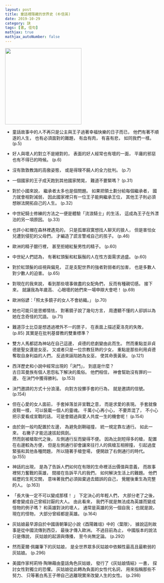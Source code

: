 ```yaml
---
layout: post
title: 童話裡隱藏的世界史 (朴信英)
date: 2019-10-29
category: 訣
tags: [書, 佳句]
mathjax: true
mathjax_autoNumber: false
---
```


<img src="https://doltegg.github.io/book/images/princeeverywhere.jpg" style="width:250px;"/>

- 童話故事中的人不再只是公主與王子過著幸福快樂的日子而已，
他們有著不順遂的人生，
也有必須面對的難題，
有血有肉，
有喜有悲，
如同我們一樣。 (p.5)

- 好人與壞人的對立不是絕對的，
表面的好人經常也有壞的一面，
平庸的邪惡也有不得已的時候。 (p.6)

- 沒有敦敦教誨的高傲姿態，
或是得理不饒人的全力批判。 (p.7)

- 一個國家的王子成天跑到其他國家閒晃，
難道不要緊嗎？ (p.31)

- 對於小國來說，
繼承者太多也是個問題。
如果把領土劃分給每個繼承者，
國力就會相對減弱，
因此國家裡只有一位王子能夠繼承王位，
其他王子則必須想辦法開拓自己的人生。 (p.32)

- 中世紀騎士修練的方法之一便是體驗「流浪騎士」的生活，
這成為王子在外漂泊的另一項原因。 (p.33)


- 也許小紅帽在森林裡遇見的，
只是孤單寂寞想找人聊天的狼人，
但是害怕女兒遭到侵犯的父母們，
才編造了謊言警戒自己的孩子。 (p.46)

- 歐洲的精子銀行裡，
甚至拒絕紅髮男性的精子。 (p.60)


- 中世紀人們認為，
有著紅頭髮和紅鬍鬚的人在性方面需求過盛。 (p.60)


- 對於紅頭髮的歧視與偏見，
正是支配世界的強者對弱者的加害，
也是多數人對少數人的迫害。 (p.65)


- 對現在的我來說，
看到那些壞事做盡的女配角們，
反而有種親切感。
接下來，
就讓我為年歲高、 心眼壞的她們來一場申辯大會吧！ (p.69)


- 歐洲俗諺：「照太多鏡子的女人不會紡織。」 (p.70)


- 她也可能只是思鄉情怯，
對著鏡子說了幾句方言，
周遭聽不懂的人卻誤以為她在念奇怪的咒語。 (p.71)


- 難道莎士比亞是想透過裡外不一的匣子，
在表面上描述夏洛克的失敗， (p.85)
其實是在批判基督教的雙重標準？


- 雙方人馬都認為神站在自己這邊，
貞德的悲劇變由此而生。
然而重點並非貞德是聖女還是女巫，
又或者只是一位宗教狂熱的少女，
重點是那些利用貞德奪取自身利益的人們，
反過來誣陷她為女巫，
使其命喪黃泉。 (p.121)


- 西洋歷史和小說中經常出現的「決鬥」，
到底是什麼？<br />
古日耳曼族有個人恩怨私下解決的風俗。
他們相信，
神會幫助沒有罪的一邊，
在決鬥中獲得勝利。 (p.153)


- 決鬥邀請的方式十分浪漫。
向對方投擲手套的行為，
就是邀請的信號。 (p.154)


- 但在心愛的女人面前，
手套掉落並非宣戰之意，
而是求愛的表現。
手套就像皮鞋一樣，
可以裝載一個人的靈魂。
千萬小心再小心，
不要弄混了，
不小心把示愛看成宣戰的話，
可是會錯過與愛人共度一生的機會呢！ (p.154)


- 由於劍一般均配置於左邊，
為避免劍鞘碰撞，
統一規定靠左通行。
如此一來，
右撇子才能迅速拔起佩劍。<br />
然而劍被槍取代之後，
左側通行反而變得不便。
因為比劍短得多的槍，
配置在右邊較為方便，
但是左側通行卻會讓來往行人的佩槍互相擦撞，
引起過度緊張和其他各種問題，
所以隨著手槍登場，
便開啟了右側通行的時代。 (p.155)


- 神話的出現，
是為了告訴人們如何在有限的生命裡活出價值與意義，
而故事裡努力奮戰的英雄，
間接在告訴平凡的我們，
如何解決生活上的難題。
他們經歷的生死交關，
意味著我們必須拋棄過去錯誤的自己，
覺醒後重生為完整的人。 (p.163)


- 「長大後一定不可以變成那樣！ 」
下定決心的年輕人們，
大部分老了之後，
都會變成自己曾經討厭的大人。
由此看來，
我們不就是無法成為英雄而變成怪物的例子嗎？
和英雄對決的壞人，
通常是英雄的另一個自我；
也就是說，
現在的怪物，
大部分曾經都是英雄。 (p.164)


- 灰姑娘最早源自於中國唐朝筆記小說《酉陽雜俎》中的〈葉限〉，
據說這則故事是從中國流傳到西亞，
最後才傳入歐洲。
不過目前為止，
中國版本的說法只是傳說，
灰姑娘的起源與傳播，
至今尚無定論。 (p.292)


- 然而夏爾‧佩羅筆下的灰姑娘，
是全世界眾多灰姑娘中依賴性最高且最軟弱的灰姑娘。 (p.296)


- 美國作家柯莉特‧陶琳藉由童話角色灰姑娘，
發行了《灰姑娘情結》一書，
探討女性對獨立的恐懼。
灰姑娘從此轉為負面的女性代名詞，
用來指稱那些不努力、 只等著白馬王子帶自己逃離現實來改變人生的女性。 (p.298)
